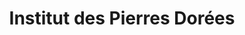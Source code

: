 ---
title: "Institut des Pierres Dorées"
url: /lucenay/institut-des-pierres-dorees/
shop: Kosmetik
---